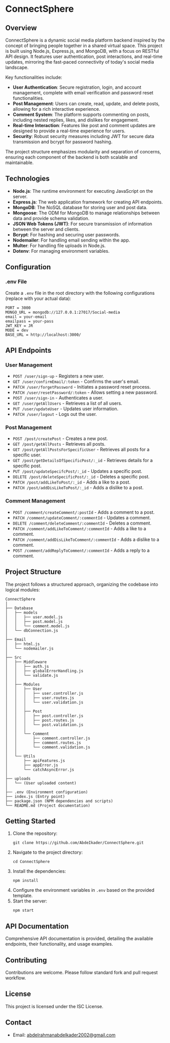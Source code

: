 
# ConnectSphere

## Overview

ConnectSphere is a dynamic social media platform backend inspired by the concept of bringing people together in a shared virtual space. This project is built using Node.js, Express.js, and MongoDB, with a focus on RESTful API design. It features user authentication, post interactions, and real-time updates, mirroring the fast-paced connectivity of today's social media landscape.

Key functionalities include:
- **User Authentication**: Secure registration, login, and account management, complete with email verification and password reset functionalities.
- **Post Management**: Users can create, read, update, and delete posts, allowing for a rich interactive experience.
- **Comment System**: The platform supports commenting on posts, including nested replies, likes, and dislikes for engagement.
- **Real-time Interaction**: Features like post and comment updates are designed to provide a real-time experience for users.
- **Security**: Robust security measures including JWT for secure data transmission and bcrypt for password hashing.

The project structure emphasizes modularity and separation of concerns, ensuring each component of the backend is both scalable and maintainable.

## Technologies

- **Node.js**: The runtime environment for executing JavaScript on the server.
- **Express.js**: The web application framework for creating API endpoints.
- **MongoDB**: The NoSQL database for storing user and post data.
- **Mongoose**: The ODM for MongoDB to manage relationships between data and provide schema validation.
- **JSON Web Tokens (JWT)**: For secure transmission of information between the server and clients.
- **Bcrypt**: For hashing and securing user passwords.
- **Nodemailer**: For handling email sending within the app.
- **Multer**: For handling file uploads in Node.js.
- **Dotenv**: For managing environment variables.

## Configuration

### .env File
Create a `.env` file in the root directory with the following configurations (replace with your actual data):

```
PORT = 3000
MONGO_URL = mongodb://127.0.0.1:27017/Social-media
email = your-email
emailpass = your-pass
JWT_KEY = JR
MODE = dev
BASE_URL = http://localhost:3000/
```

## API Endpoints

### User Management

- `POST /user/sign-up` - Registers a new user.
- `GET /user/confirmEmail/:token` - Confirms the user's email.
- `PATCH /user/forgetPassword` - Initiates a password reset process.
- `PATCH /user/resetPassword/:token` - Allows setting a new password.
- `POST /user/sign-in` - Authenticates a user.
- `GET /user/getAllUsers` - Retrieves a list of all users.
- `PUT /user/updateUser` - Updates user information.
- `PATCH /user/logout` - Logs out the user.

### Post Management

- `POST /post/createPost` - Creates a new post.
- `GET /post/getAllPosts` - Retrieves all posts.
- `GET /post/getAllPostsForSpecificUser` - Retrieves all posts for a specific user.
- `GET /post/getDetailsOfSpecificPost/:_id` - Retrieves details for a specific post.
- `PUT /post/updateSpecifcPost/:_id` - Updates a specific post.
- `DELETE /post/deleteSpecificPost/:_id` - Deletes a specific post.
- `PATCH /post/addLikeToPost/:_id` - Adds a like to a post.
- `PATCH /post/addDisLikeToPost/:_id` - Adds a dislike to a post.

### Comment Management

- `POST /comment/createComment/:postId` - Adds a comment to a post.
- `PATCH /comment/updateComment/:commentId` - Updates a comment.
- `DELETE /comment/deleteComment/:commentId` - Deletes a comment.
- `PATCH /comment/addLikeToComment/:commentId` - Adds a like to a comment.
- `PATCH /comment/addDisLikeToComment/:commentId` - Adds a dislike to a comment.
- `POST /comment/addReplyToComment/:commentId` - Adds a reply to a comment.

## Project Structure

The project follows a structured approach, organizing the codebase into logical modules:

```plaintext
ConnectSphere
│
├── Database
│   ├── models
│   │   ├── user.model.js
│   │   ├── post.model.js
│   │   └── comment.model.js
│   └── dbConnection.js
│
├── Email
│   ├── html.js
│   └── nodemailer.js
│
├── Src
│   ├── Middleware
│   │   ├── auth.js
│   │   ├── globalErrorHandling.js
│   │   └── validate.js
│   │
│   ├── Modules
│   │   ├── User
│   │   │   ├── user.controller.js
│   │   │   ├── user.routes.js
│   │   │   └── user.validation.js
│   │   │
│   │   ├── Post
│   │   │   ├── post.controller.js
│   │   │   ├── post.routes.js
│   │   │   └── post.validation.js
│   │   │
│   │   └── Comment
│   │       ├── comment.controller.js
│   │       ├── comment.routes.js
│   │       └── comment.validation.js
│   │
│   └── Utils
│       ├── apiFeatures.js
│       ├── appError.js
│       └── catchAsyncError.js
│
├── uploads
│   └── (User uploaded content)
│
├── .env (Environment configuration)
├── index.js (Entry point)
├── package.json (NPM dependencies and scripts)
└── README.md (Project documentation)
```

## Getting Started

1. Clone the repository:
   ```
   git clone https://github.com/AbdeIkader/ConnectSphere.git
   ```
2. Navigate to the project directory:
   ```
   cd ConnectSphere
   ```
3. Install the dependencies:
   ```
   npm install
   ```
4. Configure the environment variables in `.env` based on the provided template.
5. Start the server:
   ```
   npm start
   ```

## API Documentation

Comprehensive API documentation is provided, detailing the available endpoints, their functionality, and usage examples.

## Contributing

Contributions are welcome. Please follow standard fork and pull request workflow.

## License

This project is licensed under the ISC License.

## Contact

- Email: [abdelrahmanabdelkader2002@gmail.com](mailto:abdelrahmanabdelkader2002@gmail.com)

